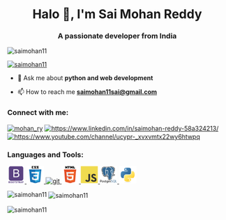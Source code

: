 <h1 align="center">Halo 👋, I'm Sai Mohan Reddy</h1>
<h3 align="center">A passionate developer from India</h3>

<p align="left"> <img src="https://komarev.com/ghpvc/?username=saimohan11&label=Profile%20views&color=0e75b6&style=flat" alt="saimohan11" /> </p>

<p align="left"> <a href="https://github.com/ryo-ma/github-profile-trophy"><img src="https://github-profile-trophy.vercel.app/?username=saimohan11" alt="saimohan11" /></a> </p>

- 💬 Ask me about **python and web development**

- 📫 How to reach me **saimohan11sai@gmail.com**

<h3 align="left">Connect with me:</h3>
<p align="left">
<a href="https://twitter.com/mohan_ry" target="blank"><img align="center" src="https://raw.githubusercontent.com/rahuldkjain/github-profile-readme-generator/master/src/images/icons/Social/twitter.svg" alt="mohan_ry" height="30" width="40" /></a>
<a href="https://linkedin.com/in/https://www.linkedin.com/in/saimohan-reddy-58a324213/" target="blank"><img align="center" src="https://raw.githubusercontent.com/rahuldkjain/github-profile-readme-generator/master/src/images/icons/Social/linked-in-alt.svg" alt="https://www.linkedin.com/in/saimohan-reddy-58a324213/" height="30" width="40" /></a>
<a href="https://www.youtube.com/c/https://www.youtube.com/channel/ucypr-_xvxvmtx22wy6htwpq" target="blank"><img align="center" src="https://raw.githubusercontent.com/rahuldkjain/github-profile-readme-generator/master/src/images/icons/Social/youtube.svg" alt="https://www.youtube.com/channel/ucypr-_xvxvmtx22wy6htwpq" height="30" width="40" /></a>
</p>

<h3 align="left">Languages and Tools:</h3>
<p align="left"> <a href="https://getbootstrap.com" target="_blank"> <img src="https://raw.githubusercontent.com/devicons/devicon/master/icons/bootstrap/bootstrap-plain-wordmark.svg" alt="bootstrap" width="40" height="40"/> </a> <a href="https://www.w3schools.com/css/" target="_blank"> <img src="https://raw.githubusercontent.com/devicons/devicon/master/icons/css3/css3-original-wordmark.svg" alt="css3" width="40" height="40"/> </a> <a href="https://git-scm.com/" target="_blank"> <img src="https://www.vectorlogo.zone/logos/git-scm/git-scm-icon.svg" alt="git" width="40" height="40"/> </a> <a href="https://www.w3.org/html/" target="_blank"> <img src="https://raw.githubusercontent.com/devicons/devicon/master/icons/html5/html5-original-wordmark.svg" alt="html5" width="40" height="40"/> </a> <a href="https://developer.mozilla.org/en-US/docs/Web/JavaScript" target="_blank"> <img src="https://raw.githubusercontent.com/devicons/devicon/master/icons/javascript/javascript-original.svg" alt="javascript" width="40" height="40"/> </a> <a href="https://www.postgresql.org" target="_blank"> <img src="https://raw.githubusercontent.com/devicons/devicon/master/icons/postgresql/postgresql-original-wordmark.svg" alt="postgresql" width="40" height="40"/> </a> <a href="https://www.python.org" target="_blank"> <img src="https://raw.githubusercontent.com/devicons/devicon/master/icons/python/python-original.svg" alt="python" width="40" height="40"/> </a> </p>

<p><img align="left" src="https://github-readme-stats.vercel.app/api/top-langs?username=saimohan11&show_icons=true&locale=en&layout=compact" alt="saimohan11" /></p>

<p>&nbsp;<img align="center" src="https://github-readme-stats.vercel.app/api?username=saimohan11&show_icons=true&locale=en" alt="saimohan11" /></p>

<p><img align="center" src="https://github-readme-streak-stats.herokuapp.com/?user=saimohan11&" alt="saimohan11" /></p>
